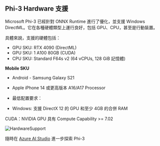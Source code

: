 ﻿## Phi-3 Hardware 支援

Microsoft Phi-3 已經針對 ONNX Runtime 進行了優化，並支援 Windows DirectML。它在各種硬體類型上運行良好，包括 GPU、CPU，甚至是行動裝置。

具體來說，支援的硬體包括：

- GPU SKU: RTX 4090 (DirectML)
- GPU SKU: 1 A100 80GB (CUDA)
- CPU SKU: Standard F64s v2 (64 vCPUs, 128 GiB 記憶體)

**Mobile SKU**

- Android - Samsung Galaxy S21
- Apple iPhone 14 或更高版本 A16/A17 Processor

- 最低配置要求：
- Windows: 支援 DirectX 12 的 GPU 和至少 4GB 的合併 RAM

CUDA：NVIDIA GPU 具有 Compute Capability >= 7.02

![HardwareSupport](../../imgs/00/phi3hardware.png)

隨時在 [Azure AI Studio](https://ai.azure.com) 進一步探索 Phi-3

